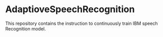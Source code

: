 # AdaptioveSpeechRecognition
This repository contains the instruction to continuously train IBM speech Recognition model. 
